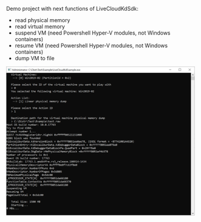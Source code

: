 Demo project with next functions of LiveCloudKdSdk:

- read physical memory
- read virtual memory
- suspend VM (need Powershell Hyper-V modules, not Windows containers)
- resume VM (need Powershell Hyper-V modules, not Windows containers)
- dump VM to file

![](./images/Demo.png)
